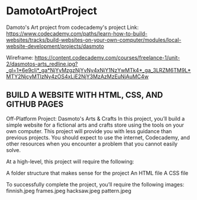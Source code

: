 # DamotoArtProject
Damoto's Art project from codecademy's project
Link: https://www.codecademy.com/paths/learn-how-to-build-websites/tracks/build-websites-on-your-own-computer/modules/local-website-development/projects/dasmoto

Wireframe: https://content.codecademy.com/courses/freelance-1/unit-2/dasmotos-arts_redline.jpg?_gl=1*6e9clj*_ga*NjYyMzgzNjYyNy4xNjY1NzYwMTk4*_ga_3LRZM6TM9L*MTY2NjcyMTIzNy4zOS4xLjE2NjY3MzAzMzEuNjAuMC4w


## BUILD A WEBSITE WITH HTML, CSS, AND GITHUB PAGES
Off-Platform Project: Dasmoto's Arts & Crafts
In this project, you’ll build a simple website for a fictional arts and crafts store using the tools on your own computer. This project will provide you with less guidance than previous projects. You should expect to use the internet, Codecademy, and other resources when you encounter a problem that you cannot easily solve.

At a high-level, this project will require the following:

A folder structure that makes sense for the project
An HTML file
A CSS file

To successfully complete the project, you’ll require the following images:
finnish.jpeg
frames.jpeg
hacksaw.jpeg
pattern.jpeg
